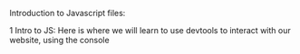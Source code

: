 Introduction to Javascript files:

1 Intro to JS:
Here is where we will learn to use devtools to interact with our website, using the console
